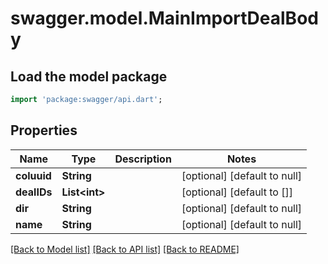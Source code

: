 # swagger.model.MainImportDealBody

## Load the model package
```dart
import 'package:swagger/api.dart';
```

## Properties
Name | Type | Description | Notes
------------ | ------------- | ------------- | -------------
**coluuid** | **String** |  | [optional] [default to null]
**dealIDs** | **List&lt;int&gt;** |  | [optional] [default to []]
**dir** | **String** |  | [optional] [default to null]
**name** | **String** |  | [optional] [default to null]

[[Back to Model list]](../README.md#documentation-for-models) [[Back to API list]](../README.md#documentation-for-api-endpoints) [[Back to README]](../README.md)


